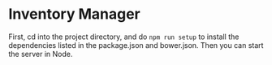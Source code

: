 # Inventory Manager

First, cd into the project directory, and do `npm run setup` to install the dependencies listed in the package.json and bower.json.  Then you can start the server in Node.
